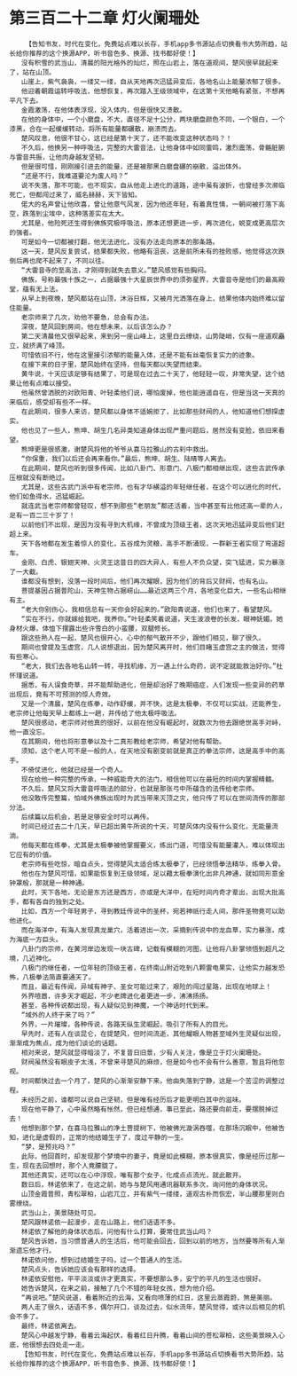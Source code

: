 # 第三百二十二章 灯火阑珊处
        【告知书友，时代在变化，免费站点难以长存，手机app多书源站点切换看书大势所趋，站长给你推荐的这个换源APP，听书音色多、换源、找书都好使！】
       没有积雪的武当山，清晨的阳光格外的灿烂，照在山岩上，落在道观间，楚风很早就起来了，站在山顶。
       山崖上，紫气袅袅，一缕又一缕，自从天地再次迅猛异变后，各地名山上能量浓郁了很多。
       他迎着朝霞运转呼吸法，他想恢复，再次踏入王级领域中，在这第十天他略有紧张，不想再平凡下去。
       金霞激荡，在他体表浮现，没入体内，但是很快又溃散。
       在他的身体中，一个小磨盘，不大，直径不足十公分，两块磨盘颜色不同，一个银白，一个漆黑，合在一起缓缓转动，将所有能量都碾散，崩溃而去。
       楚风叹息，他很不甘心，这已经是第十天了，还不能改变这种状态吗？！
       不久后，他换另一种呼吸法，完整的大雷音法，让他身体中如同雷鸣，激烈震荡，骨骼脏腑与雷音共振，让他肉身越发坚韧。
       但是很可惜，刚刚接引进去的能量，还是被那黑白磨盘碾的崩散，溢出体外。
       “还是不行，我难道要沦为废人吗？”
       说不失落，那不可能，也不现实，自从他走上进化的道路，途中虽有波折，也曾经多次濒临死亡，但都闯过来了，威名赫赫，天下皆知。
       偌大的名声曾让他欣喜，曾让他意气风发，因为他还年轻，有着真性情，一朝间被打落下高空，跌落到尘埃中，这种落差实在太大。
       尤其是，他险死还生得到佛族究极呼吸法，原本还想更进一步，再次进化，蜕变成更高层次的强者。
       可是如今一切都被打翻，他无法进化，没有办法走向原本的那条路。
       这一天，楚风反复尝试，结果都失败，他略有沮丧，这是前所未有的挫败感，他觉得这次跌倒后再也爬不起来了，不同以往。
       “大雷音寺的至高法，才刚得到就失去意义。”楚风感觉有些胸闷。
       佛族，号称最强十族之一，占据最强十大星辰世界中的须弥星界，大雷音寺是他们的最高殿堂，蕴有无上法。
       从早上到夜晚，楚风都站在山顶，沐浴日辉，又被月光洒落在身上，结果他体内始终难以留住能量。
       老宗师来了几次，劝他不要急，总会有办法。
       深夜，楚风回到房间，他在想未来，以后该怎么办？
       第二天清晨他又很早起来，来到另一座山峰上，这里白云缭绕，山势陡峭，仅有一座道观矗立，就挤满了峰顶。
       可惜依旧不行，他在这里接引浓郁的能量入体，还是不能有丝毫恢复实力的迹象。
       在接下来的日子里，楚风始终在坚持，但每天都以失望而结束。
       黄牛说，十天应该足够有结果了，可是现在过去二十天了，他轻轻一叹，非常失望，这个结果让他有点难以接受。
       他虽然曾洒脱的对欧阳青、叶轻柔他们说，哪怕废掉，他也能逍遥自在，但是当这一天真的来临后，感受却有些不一样。
       在此期间，很多人来访，楚风都以身体不适婉拒了，比如那些财阀的人，他知道他们想探虚实。
       他也见了一些人，熊坤、胡生几名异类知道身体出现严重问题后，居然没有变脸，依旧来看望。
       熊坤更是很感激，谢楚风将他的爷爷从喜马拉雅山的古刹中救出。
       “你保重，我们以后还会再来看你。”最后，熊坤、胡生、陆晴等人离去。
       在此期间，楚风也听到很多传闻，比如八卦门、形意门、八极门都相继出现，这些古武传承压根就没有断绝过。
       尤其是，这些古武门派中有老宗师，也有才华横溢的年轻继任者，在这个可以进化的时代，他们如鱼得水，迅猛崛起。
       就连武当老宗师都曾轻叹，想不到那些“老朋友”都还活着，当中甚至有比他还高一辈的人，足有一百二三十岁了！
       以前他们不出现，是因为没有寻到大机缘，不曾成为顶级王者，这次天地迅猛异变后他们赶超上来。
       天下各地都在发生着惊人的变化，五谷成为灵粮，高手不断涌现，一群新王者实现了弯道超车。
       金刚、白虎、银翅天神、火灵王这昔日的四大异人，有些人不负众望，突飞猛进，实力暴涨了一大截。
       谁都没有想到，没落一段时间后，他们再次耀眼，因为他们的背后又财阀，也有名山。
       菩提基因占据普陀山，天神生物占据崂山……最近这两三个月，各地变化巨大，一些名山相继有主。
       “老大你别伤心，我相信总有一天你会好起来的。”欧阳青说道，他们也来了，看望楚风。
       “实在不行，你就嫁给我吧，我养你。”叶轻柔笑着说道，天生波浪卷的长发，眼神妩媚，她身材火爆，体恤下摆露出些许雪白的小蛮腰，双腿修长。
       跟这些熟人在一起，楚风也很开心，心中的郁气散开不少，跟他们相见，聊了很久。
       期间也曾提及玉虚宫，几人说想退出，因为楚风离开时，他们目睹玉虚宫之主的做法，觉得有些寒心。
       “老大，我们去各地名山转一转，寻找机缘，万一遇上什么奇药，说不定就能救治好你。”杜怀瑾说道。
       据悉，有人误食奇草，并不能帮助进化，但是却治好了晚期癌症，人们发现一些变异的药草出现后，竟有不可预测的惊人奇效。
       又是一个清晨，楚风在练拳，动作舒缓，并不快，这是太极拳，不仅可以实战，还能养生，老宗师让他每天早上都练上一趟，并传给了他太极呼吸法。
       楚风很感动，老宗师对他真的很好，以前在他没有崛起时，就数次为他去跟绝世高手对峙，他一直没忘。
       在其期间，他也将形意拳以及十二真形教给老宗师，希望对他有帮助。
       须知，这个老人可不是一般的人，在天地没有剧变前就是真正的拳法宗师，这是高手中的高手。
       不倚仗进化，他就已经是一个奇人。
       现在给他一种完整的传承，一种威能奇大的法门，相信他可以在最短的时间内掌握精髓。
       不久后，楚风又将大雷音呼吸法的部分，也就是那张弓中所蕴含的法传给老宗师。
       他没敢传完整篇，怕域外佛族出现时为武当带来灭顶之灾，他只传了可以在世间流传的那部分法。
       后续篇以后机会，若是足够安全时可以再传。
       时间已经过去二十几天，早已超出黄牛所说的十天，可楚风体内没有什么变化，无能量流淌。
       他每天都在练拳，尤其是太极拳被他掌握要义，练出门道，可惜没有能量灌入，难以体现出它应有的价值。
       老宗师有些吃惊，暗自点头，觉得楚风太适合练太极拳了，已经领悟拳法精华，练拳入骨。
       他也在为楚风可惜，如果能恢复到王级领域，足以藉太极拳演化出非凡神通，就如同形意金钟罩般，那就是一种神通。
       此时，天下各地，无论是东方还是西方，亦或是大洋中，在短时间内奇才辈出，出现大批高手，都有各自的独到之处。
       比如，西方一个年轻男子，寻到教廷传说中的圣杯，宛若神祇行走人间，那件圣物竟可以助他进化。
       而在海洋中，有海人发现真龙巢穴，活着进出一次，采摘到传说中的龙血草，实力暴涨，成为海底一方巨头。
       八卦门的宗师，在黄河岸边发现一块古碑，记载有模糊的河图，让他将八卦掌领悟到超凡之境，几近神化。
       八极门的继任者，一位年轻的顶级王者，在终南山附近吃到八颗雷电果实，让他实力越发恐怖，八极拳法简直要通天了。
       而且，最近有传闻，异域有神子、圣女可能过来了，艰险的闯过星路，出现在地球上！
       外界喧嚣，许多天才崛起，不少老牌进化者更进一步，沸沸扬扬。
       甚至，各种传说都出现，有人疑似见到神魔，一个神话时代到来。
       “域外的人终于来了吗？”
       外界，一片璀璨，各种传说，各路天纵生灵崛起，吸引了所有人的目光。
       早先时，还有人在谈昆仑，在提楚风，但时间流逝，其他耀眼人物甚至域外生灵疑似出现，渐渐成为焦点，成为他们谈论的话题。
       相对来说，楚风就显得暗淡了，不复昔日旧景，少有人关注，像是立于灯火阑珊处。
       财阀虽然没有眼皮子太浅，不曾来寻楚风的麻烦，但是如今也不会有什么善意，暂且将他忽视。
       时间都快过去一个月了，楚风的心渐渐安静下来，他由失落到宁静，这是一个苦涩的调整过程。
       未经历之前，谁都可以说自己坚韧，但是唯有经历后才能更明白其中的滋味。
       现在他平静了，心中虽然略有怅然，但已经想通，事已至此，路还要向前走，要摆脱掉过去！
       他想到那个梦，在喜马拉雅山的净土菩提树下，他被佛光漩涡吞噬，在那场沉眠中，他被告知，进化是虚假的，正常的他结婚生子了，度过平静的一生。
       “梦，是预兆吗？”
       此际，他回首时，却发现那个梦境中的妻子，竟是如此模糊，原本很真实，像是经历过那一生，现在去回想时，那个人竟朦胧了。
       其他还真实，还可以在心中浮现，唯有那个女子，化成点点流光，就此散开。
       数日后，林诺依来了，在这之前，她与与楚风用通讯器联系多次，询问他的身体状况。
       山顶金霞普照，青松翠柏，山岩兀立，并有紫气一缕缕，道观古朴而恢宏，半山腰那里则白雾缭绕。
       武当山上，美景随处可见。
       楚风跟林诺依一起漫步，走在山路上，他们话语不多。
       林诺依了解他的身体状态后，问他有什么打算，要常住武当山吗？
       楚风告诉她，当习惯普通人的生活后，他可能会回去，回到以前的地方，当然要等所有人渐渐遗忘他才行。
       林诺依问他，想到过结婚生子吗，过一个普通人的生活。
       楚风点头，告诉她应该会有那样的选择。
       林诺依安慰他，平平淡淡或许才更真实，不要想那么多，安宁的平凡的生活也很好。
       她告诉楚风，在来之前，接触了几个不错的年轻女孩，想为他介绍。
       “再说吧。”楚风说道，看着附近的云海，又看向喷薄的红日，这里云蒸霞蔚，煞是美丽。
       两人走了很久，话语不多，偶尔开口，谈及过去，似水流年，楚风觉得，或许以后相见的机会不多了。
       最终，林诺依离去。
       楚风心中越发宁静，看着云海起伏，看着红日升腾，看着山间的苍松翠柏，这些美景映入心底，他很想去四处走一走。
       【告知书友，时代在变化，免费站点难以长存，手机app多书源站点切换看书大势所趋，站长给你推荐的这个换源APP，听书音色多、换源、找书都好使！】